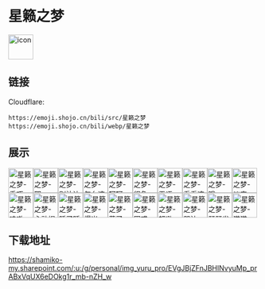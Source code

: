 # 星籁之梦
<img src="https://emoji.shojo.cn/bili/src/星籁之梦/icon.png" width="50" height="50" alt="icon">

## 链接
Cloudflare:
```
https://emoji.shojo.cn/bili/src/星籁之梦
https://emoji.shojo.cn/bili/webp/星籁之梦
```
## 展示
<img src="https://emoji.shojo.cn/bili/src/星籁之梦/星籁之梦-乖巧.png" width="50" height="50" alt="星籁之梦-乖巧"><img src="https://emoji.shojo.cn/bili/src/星籁之梦/星籁之梦-耶.png" width="50" height="50" alt="星籁之梦-耶"><img src="https://emoji.shojo.cn/bili/src/星籁之梦/星籁之梦-别沾边.png" width="50" height="50" alt="星籁之梦-别沾边"><img src="https://emoji.shojo.cn/bili/src/星籁之梦/星籁之梦-怎么这样.png" width="50" height="50" alt="星籁之梦-怎么这样"><img src="https://emoji.shojo.cn/bili/src/星籁之梦/星籁之梦-呵呵.png" width="50" height="50" alt="星籁之梦-呵呵"><img src="https://emoji.shojo.cn/bili/src/星籁之梦/星籁之梦-很急.png" width="50" height="50" alt="星籁之梦-很急"><img src="https://emoji.shojo.cn/bili/src/星籁之梦/星籁之梦-无语.png" width="50" height="50" alt="星籁之梦-无语"><img src="https://emoji.shojo.cn/bili/src/星籁之梦/星籁之梦-看看这个.png" width="50" height="50" alt="星籁之梦-看看这个"><img src="https://emoji.shojo.cn/bili/src/星籁之梦/星籁之梦-哦.png" width="50" height="50" alt="星籁之梦-哦"><img src="https://emoji.shojo.cn/bili/src/星籁之梦/星籁之梦-淡定.png" width="50" height="50" alt="星籁之梦-淡定"><img src="https://emoji.shojo.cn/bili/src/星籁之梦/星籁之梦-哇嗷.png" width="50" height="50" alt="星籁之梦-哇嗷"><img src="https://emoji.shojo.cn/bili/src/星籁之梦/星籁之梦-心动捏.png" width="50" height="50" alt="星籁之梦-心动捏"><img src="https://emoji.shojo.cn/bili/src/星籁之梦/星籁之梦-睡了睡了.png" width="50" height="50" alt="星籁之梦-睡了睡了"><img src="https://emoji.shojo.cn/bili/src/星籁之梦/星籁之梦-爆米.png" width="50" height="50" alt="星籁之梦-爆米"><img src="https://emoji.shojo.cn/bili/src/星籁之梦/星籁之梦-慕了.png" width="50" height="50" alt="星籁之梦-慕了"><img src="https://emoji.shojo.cn/bili/src/星籁之梦/星籁之梦-困惑.png" width="50" height="50" alt="星籁之梦-困惑"><img src="https://emoji.shojo.cn/bili/src/星籁之梦/星籁之梦-超逊.png" width="50" height="50" alt="星籁之梦-超逊"><img src="https://emoji.shojo.cn/bili/src/星籁之梦/星籁之梦-哭泣.png" width="50" height="50" alt="星籁之梦-哭泣"><img src="https://emoji.shojo.cn/bili/src/星籁之梦/星籁之梦-瑟瑟发抖.png" width="50" height="50" alt="星籁之梦-瑟瑟发抖"><img src="https://emoji.shojo.cn/bili/src/星籁之梦/星籁之梦-猫猫.png" width="50" height="50" alt="星籁之梦-猫猫">

## 下载地址

https://shamiko-my.sharepoint.com/:u:/g/personal/img_yuru_pro/EVgJBjZFnJBHlNvyuMp_prABxVqUX6eDOkg1r_mb-nZH_w